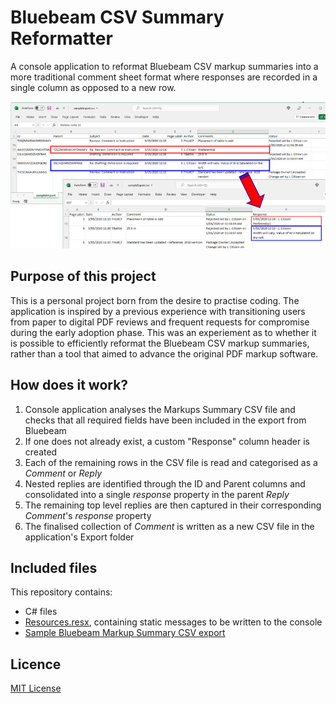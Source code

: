 # Bluebeam CSV Summary Reformatter
A console application to reformat Bluebeam CSV markup summaries into a more traditional comment sheet format where responses are recorded in a single column as opposed to a new row.

![Comment sheet reformat - Before and After](https://github.com/einajade-forest/bluebeam-reformat-comments/blob/cc4edd7b9e203ad17d2b54019be78455f376e8b9/snapshots/BBSR_Reformat.PNG)

## Purpose of this project
This is a personal project born from the desire to practise coding. The application is inspired by a previous experience with transitioning users from paper to digital PDF reviews and frequent requests for compromise during the early adoption phase. This was an experiement as to whether it is possible to efficiently reformat the Bluebeam CSV markup summaries, rather than a tool that aimed to advance the original PDF markup software.

## How does it work?
1. Console application analyses the Markups Summary CSV file and checks that all required fields have been included in the export from Bluebeam
2. If one does not already exist, a custom "Response" column header is created
3. Each of the remaining rows in the CSV file is read and categorised as a _Comment_ or _Reply_
4. Nested replies are identified through the ID and Parent columns and consolidated into a single _response_ property in the parent _Reply_
5. The remaining top level replies are then captured in their corresponding _Comment_'s _response_ property
6. The finalised collection of _Comment_ is written as a new CSV file in the application's Export folder

## Included files
This repository contains:
- C# files
- [Resources.resx](https://github.com/einajade-forest/bluebeam-reformat-comments/blob/0870549925af32c40534217b8348b9322b5206b2/Properties/Resources.resx), containing static messages to be written to the console
- [Sample Bluebeam Markup Summary CSV export](https://github.com/einajade-forest/bluebeam-reformat-comments/blob/e51a6f13e11ae38e1430932e7c88ac10a65e3afd/sample/sampleMarkupSummary.csv)

## Licence
[MIT License](https://github.com/einajade-forest/bluebeam-reformat-comments/blob/e51a6f13e11ae38e1430932e7c88ac10a65e3afd/LICENSE)

